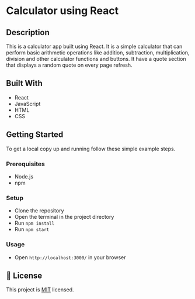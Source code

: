 # Calculator using React

## Description

This is a calculator app built using React. It is a simple calculator that can perform basic arithmetic operations like addition, subtraction, multiplication, division and other calculator functions and buttons. It have a quote section that displays a random quote on every page refresh. 


## Built With

- React
- JavaScript
- HTML
- CSS

## Getting Started

To get a local copy up and running follow these simple example steps.

### Prerequisites

- Node.js
- npm

### Setup

- Clone the repository
- Open the terminal in the project directory
- Run `npm install`
- Run `npm start`

### Usage

- Open `http://localhost:3000/` in your browser




## 📝 License

This project is [MIT](./LICENSE) licensed.


